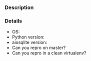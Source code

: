 ### Description



### Details

* OS:
* Python version:
* aiosqlite version:
* Can you repro on master?
* Can you repro in a clean virtualenv?
